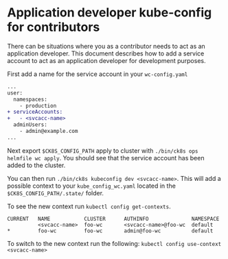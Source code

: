 # Application developer kube-config for contributors

There can be situations where you as a contributor needs to act as an application developer.
This document describes how to add a service account to act as an application developer for development purposes.

First add a name for the service account in your `wc-config.yaml`

```diff
...
user:
  namespaces:
    - production
+ serviceAccounts:
+   - <svcacc-name>
  adminUsers:
    - admin@example.com
...
```

Next export `$CK8S_CONFIG_PATH` apply to cluster with `./bin/ck8s ops helmfile wc apply`. You should see that the service account has been added to the cluster.

You can then run `./bin/ck8s kubeconfig dev <svcacc-name>`. This will add a possible context to your `kube_config_wc.yaml` located in the `$CK8S_CONFIG_PATH/.state/` folder.

To see the new context run `kubectl config get-contexts`.

```console
CURRENT   NAME           CLUSTER      AUTHINFO              NAMESPACE
          <svcacc-name>  foo-wc       <svcacc-name>@foo-wc  default
*         foo-wc         foo-wc       admin@foo-wc          default
```

To switch to the new context run the following: `kubectl config use-context <svcacc-name>`
